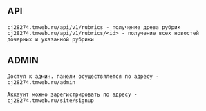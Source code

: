 API
-------------------
```
cj28274.tmweb.ru/api/v1/rubrics - получение древа рубрик
cj28274.tmweb.ru/api/v1/rubrics/<id> - получение всех новостей дочерних и указанной рубрики
```

ADMIN
-------------------
```
Доступ к админ. панели осуществялется по адресу - cj28274.tmweb.ru/admin

Аккаунт можно зарегистрировать по адресу - cj28274.tmweb.ru/site/signup
```
